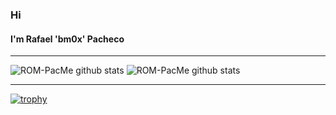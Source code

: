 ### Hi 
#### I'm Rafael 'bm0x' Pacheco
---
<!--
**ROM-PacMe/ROM-PacMe** is a ✨ _special_ ✨ repository because its `README.md` (this file) appears on your GitHub profile.

Here are some ideas to get you started:

#
- 🔭 I’m currently working on ...
- 🌱 I’m currently learning ...
- 👯 I’m looking to collaborate on ...
- 🤔 I’m looking for help with ...
- 💬 Ask me about ...
- 📫 How to reach me: ...
- 😄 Pronouns: ...
- ⚡ Fun fact: ...
-->
![ROM-PacMe github stats](https://github-readme-stats.vercel.app/api?username=rom-pacme&show_icons=true&theme=radical&count_private=true&show_owner=true&include_all_commits=true&layout=compact)      ![ROM-PacMe github stats](https://github-readme-stats.vercel.app/api/top-langs/?username=rom-pacme&show_icons=true&theme=radical&count_private=true&show_owner=true&include_all_commits=true&layout=compact)

---
[![trophy](https://github-profile-trophy.vercel.app/?username=rom-pacme&theme=radical&title=MultiLanguage,Organizations,Repositories,Stars,Commit,PullRequest)](https://github.com/ROM-PacMe/ROM-PacMe)
